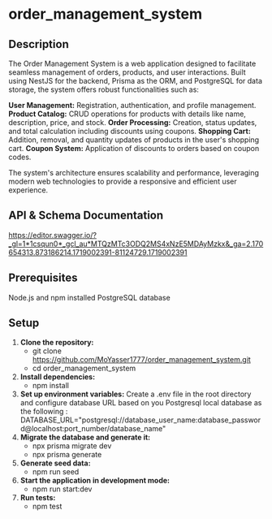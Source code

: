 # order_management_system

## Description
The Order Management System is a web application designed to facilitate seamless management of orders, products, and user interactions. Built using NestJS for the backend, Prisma as the ORM, and PostgreSQL for data storage, the system offers robust functionalities such as:

**User Management:** Registration, authentication, and profile management.
**Product Catalog:** CRUD operations for products with details like name, description, price, and stock.
**Order Processing:** Creation, status updates, and total calculation including discounts using coupons.
**Shopping Cart:** Addition, removal, and quantity updates of products in the user's shopping cart.
**Coupon System:** Application of discounts to orders based on coupon codes.

The system's architecture ensures scalability and performance, leveraging modern web technologies to provide a responsive and efficient user experience.

## API & Schema Documentation
https://editor.swagger.io/?_gl=1*1csqun0*_gcl_au*MTQzMTc3ODQ2MS4xNzE5MDAyMzkx&_ga=2.170654313.873186214.1719002391-81124729.1719002391

## Prerequisites
Node.js and npm installed
PostgreSQL database

## Setup
1. **Clone the repository:**
   - git clone https://github.com/MoYasser1777/order_management_system.git
   - cd order_management_system
2. **Install dependencies:**
   - npm install
3. **Set up environment variables:**
Create a .env file in the root directory and configure database URL based on you Postgresql local database as the following :
DATABASE_URL="postgresql://database_user_name:database_password@localhost:port_number/database_name"
4. **Migrate the database and generate it:**
   - npx prisma migrate dev
   - npx prisma generate
5. **Generate seed data:**
   - npm run seed
6. **Start the application in development mode:**
   - npm run start:dev
7. **Run tests:**
   - npm test
